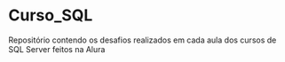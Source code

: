 # Curso_SQL
Repositório contendo os desafios realizados em cada aula dos cursos de SQL Server feitos na Alura
